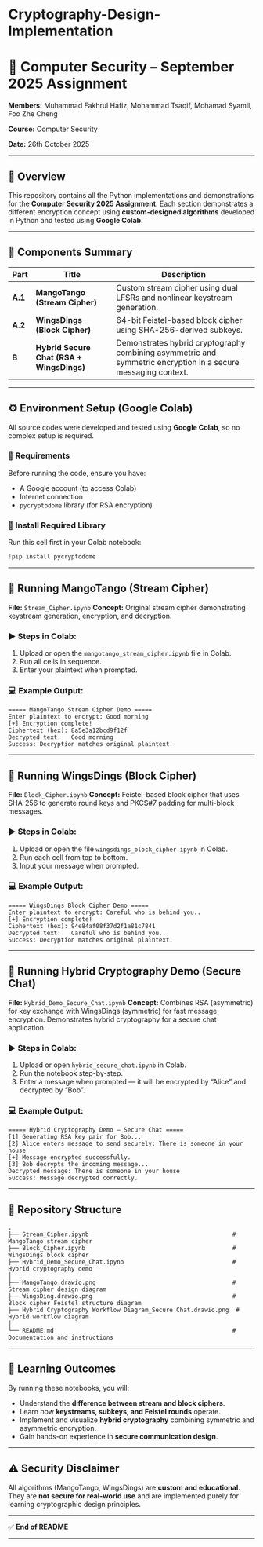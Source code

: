 # Cryptography-Design-Implementation

# 🧠 Computer Security – September 2025 Assignment

**Members:** Muhammad Fakhrul Hafiz, Mohammad Tsaqif, Mohamad Syamil, Foo Zhe Cheng

**Course:** Computer Security

**Date:** 26th October 2025

---

## 📘 Overview

This repository contains all the Python implementations and demonstrations for the **Computer Security 2025 Assignment**.
Each section demonstrates a different encryption concept using **custom-designed algorithms** developed in Python and tested using **Google Colab**.

---

## 🧩 Components Summary

| Part    | Title                                        | Description                                                                                                   |
| ------- | -------------------------------------------- | ------------------------------------------------------------------------------------------------------------- |
| **A.1** |  **MangoTango (Stream Cipher)**            | Custom stream cipher using dual LFSRs and nonlinear keystream generation.                                     |
| **A.2** |  **WingsDings (Block Cipher)**             | 64-bit Feistel-based block cipher using SHA-256-derived subkeys.                                              |
| **B**   |  **Hybrid Secure Chat (RSA + WingsDings)** | Demonstrates hybrid cryptography combining asymmetric and symmetric encryption in a secure messaging context. |

---

## ⚙️ Environment Setup (Google Colab)

All source codes were developed and tested using **Google Colab**, so no complex setup is required.

### 🧾 Requirements

Before running the code, ensure you have:

* A Google account (to access Colab)
* Internet connection
* `pycryptodome` library (for RSA encryption)

### 🔧 Install Required Library

Run this cell first in your Colab notebook:

```python
!pip install pycryptodome
```

---

## 🥭 Running MangoTango (Stream Cipher)

**File:** `Stream_Cipher.ipynb`
**Concept:** Original stream cipher demonstrating keystream generation, encryption, and decryption.

### ▶️ Steps in Colab:

1. Upload or open the `mangotango_stream_cipher.ipynb` file in Colab.
2. Run all cells in sequence.
3. Enter your plaintext when prompted.

### 💻 Example Output:

```
===== MangoTango Stream Cipher Demo =====
Enter plaintext to encrypt: Good morning
[+] Encryption complete!
Ciphertext (hex): 8a5e3a12bcd9f12f
Decrypted text:   Good morning
Success: Decryption matches original plaintext.
```

---

## 🪽 Running WingsDings (Block Cipher)

**File:** `Block_Cipher.ipynb`
**Concept:** Feistel-based block cipher that uses SHA-256 to generate round keys and PKCS#7 padding for multi-block messages.

### ▶️ Steps in Colab:

1. Upload or open the file `wingsdings_block_cipher.ipynb` in Colab.
2. Run each cell from top to bottom.
3. Input your message when prompted.

### 💻 Example Output:

```
===== WingsDings Block Cipher Demo =====
Enter plaintext to encrypt: Careful who is behind you..
[+] Encryption complete!
Ciphertext (hex): 94e84af08f37d2f1a81c7841
Decrypted text:   Careful who is behind you..
Success: Decryption matches original plaintext.
```

---

## 🔐 Running Hybrid Cryptography Demo (Secure Chat)

**File:** `Hybrid_Demo_Secure_Chat.ipynb`
**Concept:** Combines RSA (asymmetric) for key exchange with WingsDings (symmetric) for fast message encryption. Demonstrates hybrid cryptography for a secure chat application.

### ▶️ Steps in Colab:

1. Upload or open `hybrid_secure_chat.ipynb` in Colab.
2. Run the notebook step-by-step.
3. Enter a message when prompted — it will be encrypted by “Alice” and decrypted by “Bob”.

### 💻 Example Output:

```
===== Hybrid Cryptography Demo – Secure Chat =====
[1] Generating RSA key pair for Bob...
[2] Alice enters message to send securely: There is someone in your house
[+] Message encrypted successfully.
[3] Bob decrypts the incoming message...
Decrypted message: There is someone in your house
Success: Message decrypted correctly.
```

---

## 📂 Repository Structure

```
.
├── Stream_Cipher.ipynb                                         # MangoTango stream cipher 
├── Block_Cipher.ipynb                                          # WingsDings block cipher
├── Hybrid_Demo_Secure_Chat.ipynb                               # Hybrid cryptography demo 
│
├── MangoTango.drawio.png                                       # Stream cipher design diagram
├── WingsDing.drawio.png                                        # Block cipher Feistel structure diagram
├── Hybrid Cryptography Workflow Diagram_Secure Chat.drawio.png  # Hybrid workflow diagram
│
└── README.md                                                   # Documentation and instructions

```

---

## 🧠 Learning Outcomes

By running these notebooks, you will:

* Understand the **difference between stream and block ciphers**.
* Learn how **keystreams, subkeys, and Feistel rounds** operate.
* Implement and visualize **hybrid cryptography** combining symmetric and asymmetric encryption.
* Gain hands-on experience in **secure communication design**.

---

## ⚠️ Security Disclaimer

All algorithms (MangoTango, WingsDings) are **custom and educational**.
They are **not secure for real-world use** and are implemented purely for learning cryptographic design principles.

---

✅ **End of README**

---
